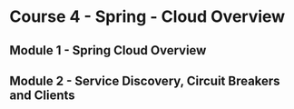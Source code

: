 # Course 4 - Spring - Cloud Overview

## Module 1 - Spring Cloud Overview
## Module 2 - Service Discovery, Circuit Breakers and Clients